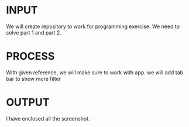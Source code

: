  # INPUT
   We will create repository to work for programming exercise. We need to solve part 1 and part 2.
# PROCESS
   With given reference, we will make sure to work with app. we will add tab bar to show more filter 
# OUTPUT
   I have enclosed all the screenshot.
